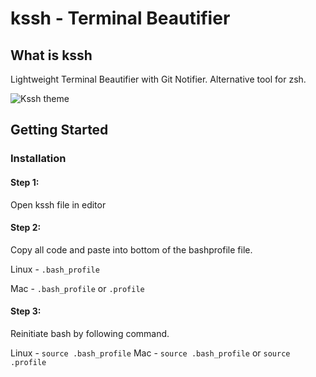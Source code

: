# kssh - Terminal Beautifier

## What is kssh

Lightweight Terminal Beautifier with Git Notifier. Alternative tool for zsh.

![Kssh theme](https://user-images.githubusercontent.com/10723424/43073742-442911b6-8e98-11e8-9480-17e0f33c74a8.png)

## Getting Started

### Installation

#### Step 1:

Open kssh file in editor

#### Step 2:

Copy all code and paste into bottom of the bashprofile file.

Linux - `.bash_profile`

Mac - `.bash_profile` or `.profile`

#### Step 3:

Reinitiate bash by following command.

Linux - `source .bash_profile`
Mac - `source .bash_profile` or `source .profile`
